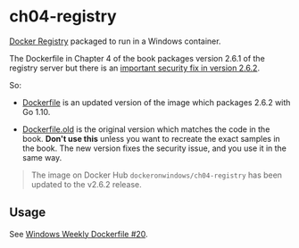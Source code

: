 
# ch04-registry

[Docker Registry](https://github.com/docker/distribution) packaged to run in a Windows container. 

The Dockerfile in Chapter 4 of the book packages version 2.6.1 of the registry server but there is an [important security fix in version 2.6.2](https://github.com/docker/distribution/releases/tag/v2.6.2).

So:

- [Dockerfile](Dockerfile) is an updated version of the image which packages 2.6.2 with Go 1.10.

- [Dockerfile.old](Dockerfile.old) is the original version which matches the code in the book. **Don't use this** unless you want to recreate the exact samples in the book. The new version fixes the security issue, and you use it in the same way.

> The image on Docker Hub `dockeronwindows/ch04-registry` has been updated to the v2.6.2 release.

## Usage

See [Windows Weekly Dockerfile #20](TODO).